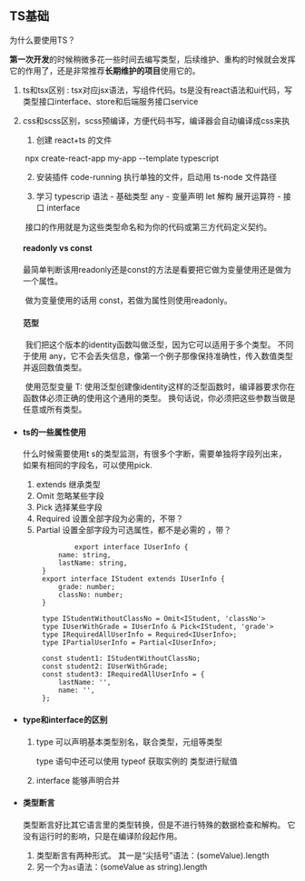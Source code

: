 ## TS基础

为什么要使用TS？

**第一次开发**的时候稍微多花一些时间去编写类型，后续维护、重构的时候就会发挥它的作用了，还是非常推荐**长期维护的项目**使用它的。

1. ts和tsx区别 : tsx对应jsx语法，写组件代码。ts是没有react语法和ui代码，写类型接口interface、store和后端服务接口service

2. css和scss区别，scss预编译，方便代码书写，编译器会自动编译成css来执

   1. 创建 react+ts 的文件

   ​    npx create-react-app my-app --template typescript

   2. 安装插件 code-running 执行单独的文件，启动用 ts-node 文件路径

   3. 学习 typescrip 语法 - 基础类型 any - 变量声明 let 解构 展开运算符 - 接口 interface

   ​    接口的作用就是为这些类型命名和为你的代码或第三方代码定义契约。

   

   #### readonly vs const

   ​        最简单判断该用readonly还是const的方法是看要把它做为变量使用还是做为一个属性。

   ​        做为变量使用的话用 const，若做为属性则使用readonly。

   #### 范型

   ​        我们把这个版本的identity函数叫做泛型，因为它可以适用于多个类型。 不同于使用 any，它不会丢失信息，像第一个例子那像保持准确性，传入数值类型并返回数值类型。

   ​		使用范型变量 T: 使用泛型创建像identity这样的泛型函数时，编译器要求你在函数体必须正确的使用这个通用的类型。 换句话说，你必须把这些参数当做是任意或所有类型。

- #### ts的一些属性使用

  什么时候需要使用t s的类型监测，有很多个字断，需要单独将字段列出来， 如果有相同的字段名，可以使用pick.

  1. extends 继承类型
  2. Omit 忽略某些字段
  3. Pick  选择某些字段
  4. Required 设置全部字段为必需的，不带？
  5. Partial 设置全部字段为可选属性，都不是必需的 ，带？

```tsx
				export interface IUserInfo {
            name: string,
            lastName: string,
        }
        export interface IStudent extends IUserInfo {
            grade: number;
            classNo: number;
        }

        type IStudentWithoutClassNo = Omit<IStudent, 'classNo'>
        type IUserWithGrade = IUserInfo & Pick<IStudent, 'grade'>
        type IRequiredAllUserInfo = Required<IUserInfo>;
        type IPartialUserInfo = Partial<IUserInfo>;

        const student1: IStudentWithoutClassNo;
        const student2: IUserWithGrade;
        const student3: IRequiredAllUserInfo = {
            lastName: '',
            name: '',
        };
```

- #### type和interface的区别

  1. type 可以声明基本类型别名，联合类型，元组等类型

     type 语句中还可以使用 typeof 获取实例的 类型进行赋值

  2. interface 能够声明合并

- #### 类型断言

  类型断言好比其它语言里的类型转换，但是不进行特殊的数据检查和解构。 它没有运行时的影响，只是在编译阶段起作用。

  1. 类型断言有两种形式。 其一是“尖括号”语法：(<string>someValue).length
  2. 另一个为`as`语法：(someValue as string).length

